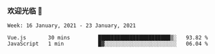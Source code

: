 ### 欢迎光临 👋

<!--
**lianganqing/lianganqing** is a ✨ _special_ ✨ repository because its `README.md` (this file) appears on your GitHub profile.

Here are some ideas to get you started:

- 🔭 I’m currently working on ...
- 🌱 I’m currently learning ...
- 👯 I’m looking to collaborate on ...
- 🤔 I’m looking for help with ...
- 💬 Ask me about ...
- 📫 How to reach me: ...
- 😄 Pronouns: ...
- ⚡ Fun fact: ...
-->
<!--START_SECTION:waka-->
```text
Week: 16 January, 2021 - 23 January, 2021

Vue.js       30 mins         ███████████████████████▒░   93.82 % 
JavaScript   1 min           █▓░░░░░░░░░░░░░░░░░░░░░░░   06.04 % 
```
<!--END_SECTION:waka-->
